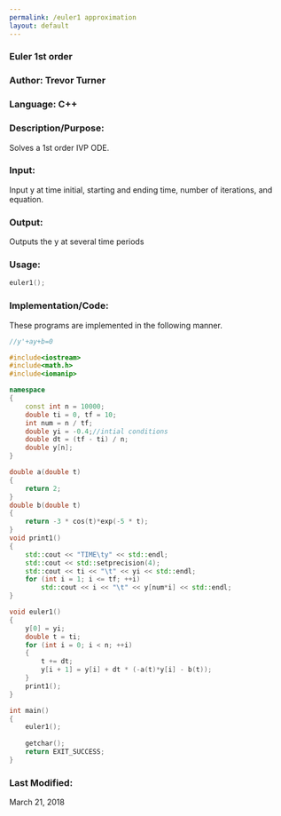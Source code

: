 ```yaml
---
permalink: /euler1 approximation
layout: default
---
```


### Euler 1st order 
### Author: Trevor Turner
### Language: C++

### Description/Purpose: 
Solves a 1st order IVP ODE.

### Input:
Input y at time initial, starting and ending time, number of iterations, and equation.

### Output: 
Outputs the y at several time periods

### Usage:

```c++
euler1();
```


### Implementation/Code:
These programs are implemented in the following manner. 

```c++
//y'+ay+b=0

#include<iostream>
#include<math.h>
#include<iomanip>

namespace
{
	const int n = 10000;
	double ti = 0, tf = 10;
	int num = n / tf;
	double yi = -0.4;//intial conditions
	double dt = (tf - ti) / n;
	double y[n];
}

double a(double t)
{
	return 2;
}
double b(double t)
{
	return -3 * cos(t)*exp(-5 * t);
}
void print1()
{
	std::cout << "TIME\ty" << std::endl;
	std::cout << std::setprecision(4);
	std::cout << ti << "\t" << yi << std::endl;
	for (int i = 1; i <= tf; ++i)
		std::cout << i << "\t" << y[num*i] << std::endl;
}

void euler1()
{
	y[0] = yi;
	double t = ti;
	for (int i = 0; i < n; ++i)
	{
		t += dt;
		y[i + 1] = y[i] + dt * (-a(t)*y[i] - b(t));
	}
	print1();
}

int main()
{
	euler1();
	
	getchar();
	return EXIT_SUCCESS;
}
```


### Last Modified:
March 21, 2018
